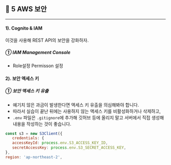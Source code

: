 ## 🍷 5 AWS 보안

---

#### 1). Cognito & IAM 

이것을 사용해 REST API의 보안을 강화하자.

##### ① IAM Management Console
* Role설정 Permisson 설정

#### 2). 보안 엑세스 키

##### ① 보안 액세스 키 유출
* 예기치 않은 과금이 발생한다면 액세스 키 유출을 의심해봐야 합니다. 
* 따라서 실습이 끝난 뒤에는 사용하지 않는 액세스 키를 비활성화하거나 삭제하고, 
* `.env` 파일은 `.gitignore`에 추가해 깃허브 등에 올리지 말고 서버에서 직접 생성해 내용을 작성하는 것이 좋습니다.

```js
const s3 = new S3Client({
   credentials: {
   accessKeyId: process.env.S3_ACCESS_KEY_ID,
   secretAccessKey: process.env.S3_SECRET_ACCESS_KEY,
},
region: 'ap-northeast-2',
